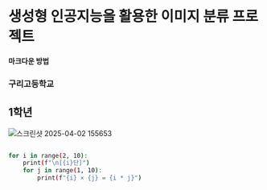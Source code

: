 # 생성형 인공지능을 활용한 이미지 분류 프로젝트
#### 마크다운 방법
### 구리고등학교
## 1학년
![스크린샷 2025-04-02 155653](https://github.com/user-attachments/assets/6424c412-e33d-476a-9b0f-b979b6c7cbb1)
```bash 3323
```
```bash
for i in range(2, 10):  
    print(f"\n[{i}단]")
    for j in range(1, 10):  
        print(f"{i} × {j} = {i * j}")
```
